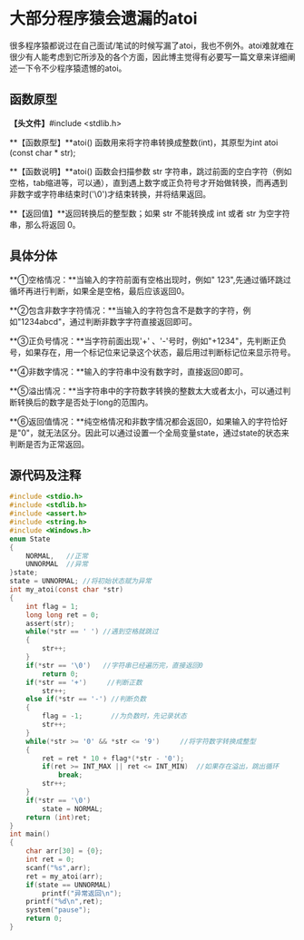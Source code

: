 # 大部分程序猿会遗漏的atoi



很多程序猿都说过在自己面试/笔试的时候写漏了atoi，我也不例外。atoi难就难在很少有人能考虑到它所涉及的各个方面，因此博主觉得有必要写一篇文章来详细阐述一下令不少程序猿遗憾的atoi。

## 函数原型

**【头文件】**#include <stdlib.h>

**【函数原型】**atoi() 函数用来将字符串转换成整数(int)，其原型为int atoi (const char * str);

**【函数说明】**atoi() 函数会扫描参数 str 字符串，跳过前面的空白字符（例如空格，tab缩进等，可以通），直到遇上数字或正负符号才开始做转换，而再遇到非数字或字符串结束时('\0')才结束转换，并将结果返回。

**【返回值】**返回转换后的整型数；如果 str 不能转换成 int 或者 str 为空字符串，那么将返回 0。

## 具体分体

**①空格情况：**当输入的字符前面有空格出现时，例如"    123",先通过循环跳过循坏再进行判断，如果全是空格，最后应该返回0。

**②包含非数字字符情况：**当输入的字符包含不是数字的字符，例如"1234abcd"，通过判断非数字字符直接返回即可。

**③正负号情况：**当字符前面出现'+' 、'-'号时，例如"+1234"，先判断正负号，如果存在，用一个标记位来记录这个状态，最后用过判断标记位来显示符号。

**④非数字情况：**输入的字符串中没有数字时，直接返回0即可。

**⑤溢出情况：**当字符串中的字符数字转换的整数太大或者太小，可以通过判断转换后的数字是否处于long的范围内。

**⑥返回值情况：**纯空格情况和非数字情况都会返回0，如果输入的字符恰好是"0"，就无法区分。因此可以通过设置一个全局变量state，通过state的状态来判断是否为正常返回。

## 源代码及注释

```c
#include <stdio.h>
#include <stdlib.h>
#include <assert.h>
#include <string.h>
#include <Windows.h>
enum State
{
	NORMAL,	  //正常
	UNNORMAL  //异常
}state;
state = UNNORMAL; //将初始状态赋为异常
int my_atoi(const char *str)
{
	int flag = 1;
	long long ret = 0;
	assert(str);
	while(*str == ' ') //遇到空格就跳过
	{
		str++;
	}
	if(*str == '\0')   //字符串已经遍历完，直接返回0
		return 0;
	if(*str == '+')		//判断正数
		str++;
	else if(*str == '-') //判断负数
	{
		flag = -1;		 //为负数时，先记录状态
		str++;
	}
	while(*str >= '0' && *str <= '9')	  //将字符数字转换成整型
	{
		ret = ret * 10 + flag*(*str - '0');
		if(ret >= INT_MAX || ret <= INT_MIN)  //如果存在溢出，跳出循环
			break;
		str++;
	}
	if(*str == '\0')
		state = NORMAL;
	return (int)ret;
}
int main()
{
	char arr[30] = {0};
	int ret = 0;
	scanf("%s",arr);
	ret = my_atoi(arr);
	if(state == UNNORMAL)
		printf("异常返回\n");
	printf("%d\n",ret);
	system("pause");
	return 0;
}
```

 

